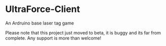# UltraForce-Client
An Ardruino base laser tag game

Please note that this project just moved to beta, it is buggy and its far from complete.
Any support is more than welcome!
